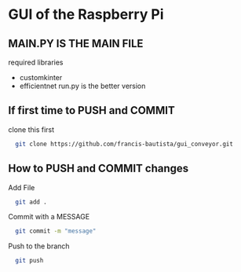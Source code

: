 # GUI of the Raspberry Pi
## MAIN.PY IS THE MAIN FILE
required libraries
- customkinter
- efficientnet
run.py is the better version
## If first time to PUSH and COMMIT
clone this first
```bash
  git clone https://github.com/francis-bautista/gui_conveyor.git
```
## How to PUSH and COMMIT changes 
Add File
```bash
  git add .
```
Commit with a MESSAGE
```bash
  git commit -m "message"
```
Push to the branch
```bash
  git push
```
